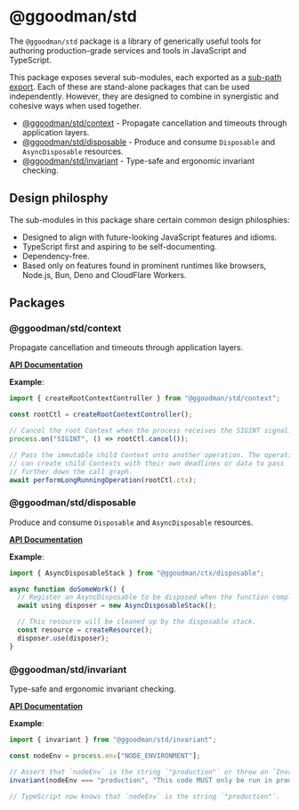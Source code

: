 # @ggoodman/std

The `@ggoodman/std` package is a library of generically useful tools for
authoring production-grade services and tools in JavaScript and TypeScript.

This package exposes several sub-modules, each exported as a [sub-path
export](https://nodejs.org/docs/latest-v18.x/api/packages.html#subpath-exports).
Each of these are stand-alone packages that can be used independently. However,
they are designed to combine in synergistic and cohesive ways when used
together.

- [@ggoodman/std/context](#ggoodmanstdcontext) - Propagate cancellation and
  timeouts through application layers.
- [@ggoodman/std/disposable](#ggoodmanstddisposable) - Produce and consume
  `Disposable` and `AsyncDisposable` resources.
- [@ggoodman/std/invariant](#ggoodmanstdinvariant) - Type-safe and ergonomic
  invariant checking.

## Design philosphy

The sub-modules in this package share certain common design philosphies:

- Designed to align with future-looking JavaScript features and idioms.
- TypeScript first and aspiring to be self-documenting.
- Dependency-free.
- Based only on features found in prominent runtimes like browsers, Node.js,
  Bun, Deno and CloudFlare Workers.

## Packages

### @ggoodman/std/context

Propagate cancellation and timeouts through application layers.

**[API Documentation](https://jsr.io/@ggoodman/std/doc/context/~)**

**Example**:

```ts
import { createRootContextController } from "@ggoodman/std/context";

const rootCtl = createRootContextController();

// Cancel the root Context when the process receives the SIGINT signal.
process.on("SIGINT", () => rootCtl.cancel());

// Pass the immutable child Context onto another operation. The operation
// can create child Contexts with their own deadlines or data to pass
// further down the call graph.
await performLongRunningOperation(rootCtl.ctx);
```

### @ggoodman/std/disposable

Produce and consume `Disposable` and `AsyncDisposable` resources.

**[API Documentation](https://jsr.io/@ggoodman/std/doc/disposable/~)**

**Example**:

```ts
import { AsyncDisposableStack } from "@ggoodman/ctx/disposable";

async function doSomeWork() {
  // Register an AsyncDisposable to be disposed when the function completes.
  await using disposer = new AsyncDisposableStack();

  // This resource will be cleaned up by the disposable stack.
  const resource = createResource();
  disposer.use(disposer);
}
```

### @ggoodman/std/invariant

Type-safe and ergonomic invariant checking.

**[API Documentation](https://jsr.io/@ggoodman/std/doc/invariant/~)**

**Example**:

```ts
import { invariant } from "@ggoodman/std/invariant";

const nodeEnv = process.env["NODE_ENVIRONMENT"];

// Assert that `nodeEnv` is the string `"production"` or throw an `InvariantViolation`.
invariant(nodeEnv === "production", "This code MUST only be run in production");

// TypeScript now knows that `nodeEnv` is the string `"production"`.
```
